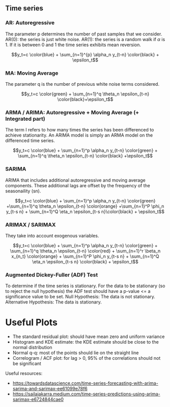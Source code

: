 ## Time series

### AR: Autoregressive
The parameter p determines the number of past samples that we consider.
AR(0): the series is just white noise.
AR(1): the series is a random walk if $\alpha$ is 1. If it is between 0 and 1 the time series
exhibits mean reversion.

$$y_t=c \color{blue} + \sum_{n=1}^{p} \alpha_n y_{t-n} \color{black} + \epsilon_t$$

### MA: Moving Average
The parameter q is the number of previous white noise terms considered.

$$y_t=c \color{green} + \sum_{n=1}^q \theta_n \epsilon_{t-n} \color{black}+\epsilon_t$$

### ARMA / ARIMA: Autoregressive + Moving Average (+ Integrated part)
The term I refers to how many times the series has been differenced to achieve stationarity.
An ARIMA model is simply an ARMA model on the differenced time series.

$$y_t=c \color{blue} + \sum_{n=1}^p \alpha_n y_{t-n} \color{green} + \sum_{n=1}^q \theta_n \epsilon_{t-n} \color{black} +\epsilon_t$$

### SARIMA
ARIMA that includes additional autoregressive and moving average components. 
These additional lags are offset by the frequency of the seasonaility (sn). 

$$y_t=c \color{blue} + \sum_{n=1}^p \alpha_n y_{t-n} \color{green} +\sum_{n=1}^q \theta_n \epsilon_{t-n} \color{orange} +\sum_{n=1}^P \phi_n y_{t-s n} + \sum_{n=1}^Q \eta_n \epsilon_{t-s n}\color{black} + \epsilon_t$$

### ARIMAX / SARIMAX
They take into account exogenous variables.

$$y_t=c \color{blue} + \sum_{n=1}^p \alpha_n y_{t-n} \color{green} + \sum_{n=1}^q \theta_n \epsilon_{t-n} \color{red} + \sum_{n=1}^r \beta_n x_{n_t} \color{orange} + \sum_{n=1}^P \phi_n y_{t-s n} + \sum_{n=1}^Q \eta_n \epsilon_{t-s n} \color{black} + \epsilon_t$$

### Augmented Dickey-Fuller (ADF) Test
To determine if the time series is stationary. For the data to be stationary (so to
reject the null hypothesis) the ADF test should have a p-value <= a significance value
to be set.
Null Hypothesis: The data is not stationary.
Alternative Hypothesis: The data is stationary.

# Useful Plots
- The standard residual plot: should have mean zero and uniform variance
- Histogram and KDE estimate: the KDE estimate should be close to the normal distribution
- Normal q-q: most of the points should lie on the straight line
- Correlogram / ACF plot: for lag > 0, 95% of the correlations should not be significant

Useful resources:

- https://towardsdatascience.com/time-series-forecasting-with-arima-sarima-and-sarimax-ee61099e78f6
- https://sailajakarra.medium.com/time-series-predictions-using-arima-sarimax-e6724844cae0
